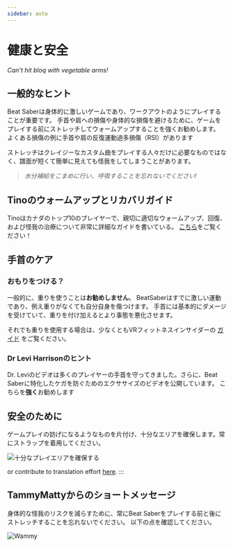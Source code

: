 ```yaml
---
sidebar: auto
---
```


# 健康と安全
_Can't hit bloq with vegetable arms!_

## 一般的なヒント
Beat Saberは身体的に激しいゲームであり、ワークアウトのようにプレイすることが重要です。 手首や肩への損傷や身体的な損傷を避けるために、ゲームをプレイする前にストレッチしてウォームアップすることを強くお勧めします。 よくある損傷の例に手首や肩の反復運動過多損傷（RSI）があります

ストレッチはクレイジーなカスタム曲をプレイする人々だけに必要なものではなく、譜面が短くて簡単に見えても怪我をしてしまうことがあります。

> _水分補給をこまめに行い、呼吸することを忘れないでください!_

## Tinoのウォームアップとリカバリガイド
Tinoはカナダのトップ10のプレイヤーで、親切に適切なウォームアップ、回復、および怪我の治療について非常に詳細なガイドを書いている。 [こちら](https://docs.google.com/document/d/122rd-eU0mkwQ6fXUwSmo1_XAh73Jyqd1u6ncrUjtkD0/)をご覧ください！

## 手首のケア

### おもりをつける？
一般的に、重りを使うことは**お勧めしません**。 BeatSaberはすでに激しい運動であり、例え重りがなくても自分自身を傷つけます。 手首には基本的にダメージを受けていて、重りを付け加えるとより事態を悪化させます。

それでも重りを使用する場合は、少なくともVRフィットネスインサイダーの [ガイド](https://www.vrfitnessinsider.com/beat-saber-weighted-gear/) をご覧ください。

### Dr Levi Harrisonのヒント
Dr. Leviのビデオは多くのプレイヤーの手首を守ってきました。さらに、Beat Saberに特化したケガを防ぐためのエクササイズのビデオを公開しています。 こちらを**強く**お勧めします

<YouTube url='https://www.youtube.com/watch?v=IoL1NOKUmoU' />

## 安全のために
ゲームプレイの妨げになるようなものを片付け、十分なエリアを確保します。常にストラップを着用してください。

![十分なプレイエリアを確保する](~@images/health-and-safety/allow-adequate-room-around-you.png "十分なプレイエリアを確保する")

or contribute to translation effort [here](https://github.com/bsmg/wiki). :::

## TammyMattyからのショートメッセージ
身体的な怪我のリスクを減らすために、常にBeat Saberをプレイする前と後にストレッチすることを忘れないでください。 以下の点を確認してください。

![Wammy](~@images/health-and-safety/wammy.gif "Wammy")
